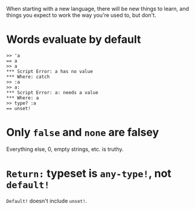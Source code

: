 When starting with a new language, there will be new things to learn, and things you expect to work the way you're used to, but don't. 

# Words evaluate by default

```Red
>> 'a
== a
>> a
*** Script Error: a has no value
*** Where: catch
>> :a
>> a:
*** Script Error: a: needs a value
*** Where: a
>> type? :a
== unset!
```

# Only `false` and `none` are falsey

Everything else, 0, empty strings, etc. is truthy.

# `Return:` typeset is `any-type!`, not `default!`

`Default!` doesn't include `unset!`.